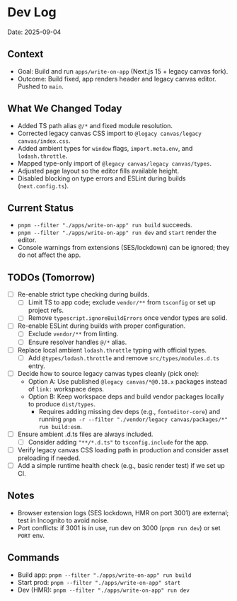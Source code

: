 # Dev Log

Date: 2025-09-04

## Context
- Goal: Build and run `apps/write-on-app` (Next.js 15 + legacy canvas fork).
- Outcome: Build fixed, app renders header and legacy canvas editor. Pushed to `main`.

## What We Changed Today
- Added TS path alias `@/*` and fixed module resolution.
- Corrected legacy canvas CSS import to `@legacy canvas/legacy canvas/index.css`.
- Added ambient types for `window` flags, `import.meta.env`, and `lodash.throttle`.
- Mapped type-only import of `@legacy canvas/legacy canvas/types`.
- Adjusted page layout so the editor fills available height.
- Disabled blocking on type errors and ESLint during builds (`next.config.ts`).

## Current Status
- `pnpm --filter "./apps/write-on-app" run build` succeeds.
- `pnpm --filter "./apps/write-on-app" run dev` and `start` render the editor.
- Console warnings from extensions (SES/lockdown) can be ignored; they do not affect the app.

## TODOs (Tomorrow)
- [ ] Re-enable strict type checking during builds.
  - [ ] Limit TS to app code; exclude `vendor/**` from `tsconfig` or set up project refs.
  - [ ] Remove `typescript.ignoreBuildErrors` once vendor types are solid.
- [ ] Re-enable ESLint during builds with proper configuration.
  - [ ] Exclude `vendor/**` from linting.
  - [ ] Ensure resolver handles `@/*` alias.
- [ ] Replace local ambient `lodash.throttle` typing with official types.
  - [ ] Add `@types/lodash.throttle` and remove `src/types/modules.d.ts` entry.
- [ ] Decide how to source legacy canvas types cleanly (pick one):
  - Option A: Use published `@legacy canvas/*@0.18.x` packages instead of `link:` workspace deps.
  - Option B: Keep workspace deps and build vendor packages locally to produce `dist/types`.
    - Requires adding missing dev deps (e.g., `fonteditor-core`) and running `pnpm -r --filter "./vendor/legacy canvas/packages/*" run build:esm`.
- [ ] Ensure ambient .d.ts files are always included.
  - [ ] Consider adding `"**/*.d.ts"` to `tsconfig.include` for the app.
- [ ] Verify legacy canvas CSS loading path in production and consider asset preloading if needed.
- [ ] Add a simple runtime health check (e.g., basic render test) if we set up CI.

## Notes
- Browser extension logs (SES lockdown, HMR on port 3001) are external; test in Incognito to avoid noise.
- Port conflicts: if 3001 is in use, run dev on 3000 (`pnpm run dev`) or set `PORT` env.

## Commands
- Build app: `pnpm --filter "./apps/write-on-app" run build`
- Start prod: `pnpm --filter "./apps/write-on-app" start`
- Dev (HMR): `pnpm --filter "./apps/write-on-app" run dev`

